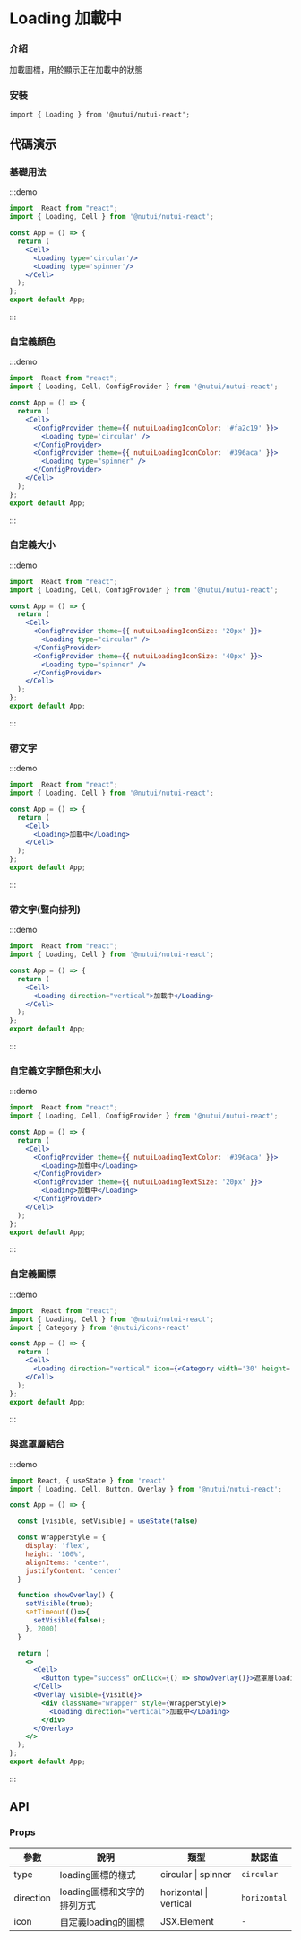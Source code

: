 #  Loading 加載中

### 介紹

加載圖標，用於顯示正在加載中的狀態

### 安裝

```tsx
import { Loading } from '@nutui/nutui-react';
```

## 代碼演示

### 基礎用法

:::demo

```jsx
import  React from "react";
import { Loading, Cell } from '@nutui/nutui-react';

const App = () => {
  return (
    <Cell>
      <Loading type='circular'/>
      <Loading type='spinner'/>
    </Cell>
  );
};
export default App;
```

:::

### 自定義顏色

:::demo

```jsx
import  React from "react";
import { Loading, Cell, ConfigProvider } from '@nutui/nutui-react';

const App = () => {
  return (
    <Cell>
      <ConfigProvider theme={{ nutuiLoadingIconColor: '#fa2c19' }}>
        <Loading type='circular' />
      </ConfigProvider>
      <ConfigProvider theme={{ nutuiLoadingIconColor: '#396aca' }}>
        <Loading type="spinner" />
      </ConfigProvider>      
    </Cell>
  );
};
export default App;
```

:::

### 自定義大小

:::demo

```jsx
import  React from "react";
import { Loading, Cell, ConfigProvider } from '@nutui/nutui-react';

const App = () => {
  return (
    <Cell>
      <ConfigProvider theme={{ nutuiLoadingIconSize: '20px' }}>
        <Loading type="circular" />
      </ConfigProvider>
      <ConfigProvider theme={{ nutuiLoadingIconSize: '40px' }}>
        <Loading type="spinner" />
      </ConfigProvider>
    </Cell>
  );
};
export default App;
```

:::

### 帶文字

:::demo

```jsx
import  React from "react";
import { Loading, Cell } from '@nutui/nutui-react';

const App = () => {
  return (
    <Cell>
      <Loading>加載中</Loading>
    </Cell>
  );
};
export default App;
```

:::

### 帶文字(豎向排列)

:::demo

```jsx
import  React from "react";
import { Loading, Cell } from '@nutui/nutui-react';

const App = () => {
  return (
    <Cell>
      <Loading direction="vertical">加載中</Loading>
    </Cell>
  );
};
export default App;
```

:::

### 自定義文字顏色和大小

:::demo

```jsx
import  React from "react";
import { Loading, Cell, ConfigProvider } from '@nutui/nutui-react';

const App = () => {
  return (
    <Cell>
      <ConfigProvider theme={{ nutuiLoadingTextColor: '#396aca' }}>
        <Loading>加载中</Loading>
      </ConfigProvider>
      <ConfigProvider theme={{ nutuiLoadingTextSize: '20px' }}>
        <Loading>加载中</Loading>
      </ConfigProvider>
    </Cell>
  );
};
export default App;
```

:::

### 自定義圖標

:::demo

```jsx
import  React from "react";
import { Loading, Cell } from '@nutui/nutui-react';
import { Category } from '@nutui/icons-react'

const App = () => {
  return (
    <Cell>
      <Loading direction="vertical" icon={<Category width='30' height='30' color='red'/>}/>
    </Cell>
  );
};
export default App;
```

:::

### 與遮罩層結合

:::demo

```jsx
import React, { useState } from 'react'
import { Loading, Cell, Button, Overlay } from '@nutui/nutui-react';

const App = () => {

  const [visible, setVisible] = useState(false)

  const WrapperStyle = {
    display: 'flex',
    height: '100%',
    alignItems: 'center',
    justifyContent: 'center'
  }

  function showOverlay() {
    setVisible(true);
    setTimeout(()=>{
      setVisible(false);
    }, 2000)
  }  

  return (
    <>
      <Cell>
        <Button type="success" onClick={() => showOverlay()}>遮罩層loading(兩秒後關閉)</Button>
      </Cell>
      <Overlay visible={visible}>
        <div className="wrapper" style={WrapperStyle}>
          <Loading direction="vertical">加載中</Loading>
        </div>
      </Overlay>   
    </> 
  );
};
export default App;
```

:::

## API

### Props

| 參數         | 說明                             | 類型   | 默認值           |
|--------------|----------------------------------|--------|------------------|
| type         | loading圖標的樣式                    | circular \| spinner | `circular`          |
| direction    | loading圖標和文字的排列方式           | horizontal \| vertical | `horizontal`     |
| icon         | 自定義loading的圖標                  | JSX.Element         |  `-`
